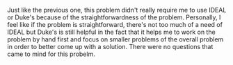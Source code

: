 Just like the previous one, this problem didn't really require me to use IDEAL or Duke's because of the straightforwardness of the problem. Personally, I feel like if the problem is straightforward, there's not too much of a need of IDEAL but Duke's is still helpful in the fact that it helps me to work on the problem by hand first and focus on smaller problems of the overall problem in order to better come up with a solution.
There were no questions that came to mind for this probelm.
